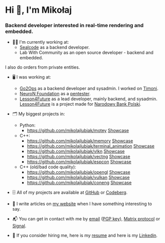 # Hi 👋, I'm Mikołaj

### Backend developer interested in real-time rendering and embedded.

- 🧑‍💻️ I'm currently working at:
    - [Sealcode](https://www.sealcode.it/) as a backend developer.
    - Lab With Community as an open source developer - backend and embedded.

I also do orders from private entities.

- 🖥️ I was working at:
    - [Go2Ops](https://go2ops.com/) as a backend developer and sysadmin. I worked on [Timoni](https://timoni.io/).
    - [NeuroN Foundation](https://neuronfoundation.com/) as a [pentester](https://web.archive.org/web/20230902084403/http://neuronfoundation.com/).
    - [Lesson4Future](https://lesson4future.com/) as a lead developer, mainly backend, and sysadmin. [Lesson4Future](https://lesson4future.com/) is a project made for [Narodowy Bank Polski](https://nbp.pl/).

- 🗂 My biggest projects in:
    - Python:
        - https://github.com/mikolajlubiak/motey [Showcase](https://video.infosec.exchange/w/p/7LLkXivqVndR5VQTDbKZFP)
    - C++:
        - https://github.com/mikolajlubiak/memory [Showcase](https://video.infosec.exchange/w/p/fxme6he9a3h8AAHQHrrMG4)
        - https://github.com/mikolajlubiak/terminal_animation [Showcase](https://video.infosec.exchange/w/p/vYM6TsSBMGEg1DRHMADXu2)
        - https://github.com/mikolajlubiak/vlkn [Showcase](https://video.infosec.exchange/w/p/oRWze5L2wpb8tULWdEon8G)
        - https://github.com/mikolajlubiak/vectng [Showcase](https://video.infosec.exchange/w/p/cFLjJxXbA5sT9ioXFT26Zq)
        - https://github.com/mikolajlubiak/espcon [Showcase](https://video.infosec.exchange/w/p/oQ5QCWFV5TxV9F3JkxzUYx)
    - C++ (old/bad code quality):
        - https://github.com/mikolajlubiak/opengl [Showcase](https://video.infosec.exchange/w/p/d7xkDsy53yBbSm1drRUSRs)
        - https://github.com/mikolajlubiak/vulkan [Showcase](https://video.infosec.exchange/w/p/15nyK7rmMetaHcmsGfL5Rr)
        - https://github.com/mikolajlubiak/coneng [Showcase](https://video.infosec.exchange/w/p/f3rbPWUWt5zTMZsLAJ3SMP)

- 🗄 All of my projects are available at [GitHub](https://github.com/mikolajlubiak) or [Codeberg](https://codeberg.org/mikolajlubiak).

- 📰 I write articles on [my website](https://lubiak.pages.dev/) when I have something interesting to say.

- 📬 You can get in contact with me by [email](mailto:lubiak@proton.me) ([PGP key](https://keys.openpgp.org/search?q=lubiak%40proton.me)), [Matrix protocol](https://matrix.to/#/@galanonim:matrix.org) or [Signal](https://signal.me/#eu/nq4qY30m4xgeCZ7R5IGoSUGbBK0n8Jg1Axi0cxbl3zAQdo3ikJVFioC/didTHi/F).

- 📄 If you consider hiring me, here is my [resume](https://lubiak.pages.dev/resume.pdf) and here is my [Linkedin](https://www.linkedin.com/in/lubiak/).

